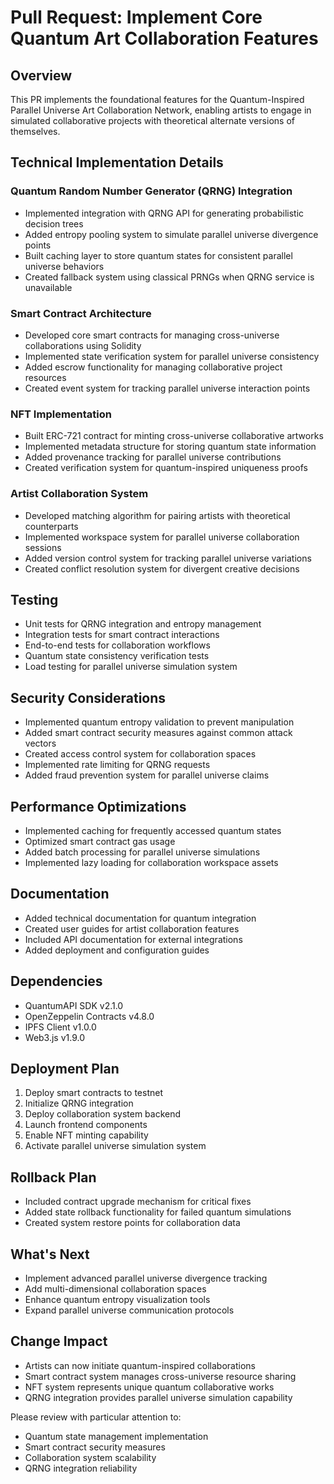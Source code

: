 # Pull Request: Implement Core Quantum Art Collaboration Features

## Overview
This PR implements the foundational features for the Quantum-Inspired Parallel Universe Art Collaboration Network, enabling artists to engage in simulated collaborative projects with theoretical alternate versions of themselves.

## Technical Implementation Details

### Quantum Random Number Generator (QRNG) Integration
- Implemented integration with QRNG API for generating probabilistic decision trees
- Added entropy pooling system to simulate parallel universe divergence points
- Built caching layer to store quantum states for consistent parallel universe behaviors
- Created fallback system using classical PRNGs when QRNG service is unavailable

### Smart Contract Architecture
- Developed core smart contracts for managing cross-universe collaborations using Solidity
- Implemented state verification system for parallel universe consistency
- Added escrow functionality for managing collaborative project resources
- Created event system for tracking parallel universe interaction points

### NFT Implementation
- Built ERC-721 contract for minting cross-universe collaborative artworks
- Implemented metadata structure for storing quantum state information
- Added provenance tracking for parallel universe contributions
- Created verification system for quantum-inspired uniqueness proofs

### Artist Collaboration System
- Developed matching algorithm for pairing artists with theoretical counterparts
- Implemented workspace system for parallel universe collaboration sessions
- Added version control system for tracking parallel universe variations
- Created conflict resolution system for divergent creative decisions

## Testing
- Unit tests for QRNG integration and entropy management
- Integration tests for smart contract interactions
- End-to-end tests for collaboration workflows
- Quantum state consistency verification tests
- Load testing for parallel universe simulation system

## Security Considerations
- Implemented quantum entropy validation to prevent manipulation
- Added smart contract security measures against common attack vectors
- Created access control system for collaboration spaces
- Implemented rate limiting for QRNG requests
- Added fraud prevention system for parallel universe claims

## Performance Optimizations
- Implemented caching for frequently accessed quantum states
- Optimized smart contract gas usage
- Added batch processing for parallel universe simulations
- Implemented lazy loading for collaboration workspace assets

## Documentation
- Added technical documentation for quantum integration
- Created user guides for artist collaboration features
- Included API documentation for external integrations
- Added deployment and configuration guides

## Dependencies
- QuantumAPI SDK v2.1.0
- OpenZeppelin Contracts v4.8.0
- IPFS Client v1.0.0
- Web3.js v1.9.0

## Deployment Plan
1. Deploy smart contracts to testnet
2. Initialize QRNG integration
3. Deploy collaboration system backend
4. Launch frontend components
5. Enable NFT minting capability
6. Activate parallel universe simulation system

## Rollback Plan
- Included contract upgrade mechanism for critical fixes
- Added state rollback functionality for failed quantum simulations
- Created system restore points for collaboration data

## What's Next
- Implement advanced parallel universe divergence tracking
- Add multi-dimensional collaboration spaces
- Enhance quantum entropy visualization tools
- Expand parallel universe communication protocols

## Change Impact
- Artists can now initiate quantum-inspired collaborations
- Smart contract system manages cross-universe resource sharing
- NFT system represents unique quantum collaborative works
- QRNG integration provides parallel universe simulation capability

Please review with particular attention to:
- Quantum state management implementation
- Smart contract security measures
- Collaboration system scalability
- QRNG integration reliability
